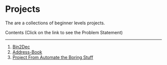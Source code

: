 # Projects
The are a collections of beginner levels projects.

Contents (Click on the link to see the Problem Statement)
___
1. [Bin2Dec](https://github.com/florinpop17/app-ideas/blob/master/Projects/1-Beginner/Bin2Dec-App.md "Bin2Dec")
1. [Address-Book](https://github.com/swarupsarangi113/py-projects/blob/master/Address-Book/README.md "Problem Desription for Address-Book")
1. [Project From Automate the Boring Stuff](https://github.com/swarupsarangi113/py-projects/blob/master/Projects%20from%20Auotmate%20the%20Boring%20Stuff/README.md "Problem Description")
